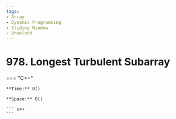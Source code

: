 ```yaml
---
tags:
- Array
- Dynamic Programming
- Sliding Window
- Unsolved
---
```



# 978. Longest Turbulent Subarray

=== "C++"

    **Time:** O()

    **Space:** O()

    ``` c++
    ```